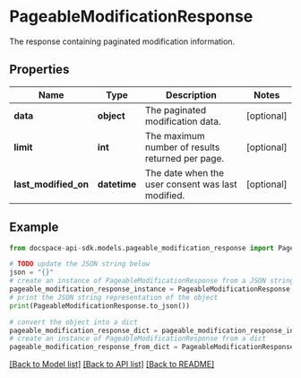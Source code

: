 # PageableModificationResponse
The response containing paginated modification information.

## Properties

Name | Type | Description | Notes
------------ | ------------- | ------------- | -------------
**data** | **object** | The paginated modification data. | [optional] 
**limit** | **int** | The maximum number of results returned per page. | [optional] 
**last_modified_on** | **datetime** | The date when the user consent was last modified. | [optional] 

## Example

```python
from docspace-api-sdk.models.pageable_modification_response import PageableModificationResponse

# TODO update the JSON string below
json = "{}"
# create an instance of PageableModificationResponse from a JSON string
pageable_modification_response_instance = PageableModificationResponse.from_json(json)
# print the JSON string representation of the object
print(PageableModificationResponse.to_json())

# convert the object into a dict
pageable_modification_response_dict = pageable_modification_response_instance.to_dict()
# create an instance of PageableModificationResponse from a dict
pageable_modification_response_from_dict = PageableModificationResponse.from_dict(pageable_modification_response_dict)
```
[[Back to Model list]](../README.md#documentation-for-models) [[Back to API list]](../README.md#documentation-for-api-endpoints) [[Back to README]](../README.md)


